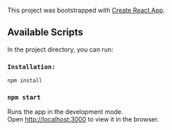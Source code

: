 This project was bootstrapped with [Create React App](https://github.com/facebook/create-react-app).

## Available Scripts

In the project directory, you can run:

### `Installation:`

    npm install

### `npm start`

Runs the app in the development mode.<br>
Open [http://localhost:3000](http://localhost:3000) to view it in the browser.
